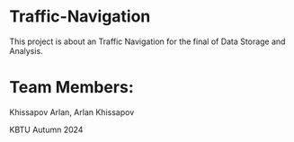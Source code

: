 # Traffic-Navigation 

This project is about an Traffic Navigation for the final of Data Storage and Analysis.

# Team Members:

Khissapov Arlan, Arlan Khissapov

KBTU Autumn 2024
